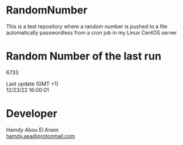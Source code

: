 # RandomNumber    
This is a test repository where a random number is pushed to a file automatically passwordless from a cron job in my Linux CentOS server    
# Random Number of the last run   
6733
      
Last update (GMT +1)    
12/23/22 16:00:01
# Developer    
Hamdy Abou El Anein   
hamdy.aea@protonmail.com
